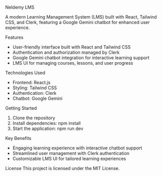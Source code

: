 Neldemy LMS

A modern Learning Management System (LMS) built with React, Tailwind CSS, and Clerk, featuring a Google Gemini chatbot for enhanced user experience.

Features
- User-friendly interface built with React and Tailwind CSS
- Authentication and authorization managed by Clerk
- Google Gemini chatbot integration for interactive learning support
- LMS UI for managing courses, lessons, and user progress

Technologies Used
- Frontend: React.js
- Styling: Tailwind CSS
- Authentication: Clerk
- Chatbot: Google Gemini

Getting Started
1. Clone the repository
2. Install dependencies: npm install
3. Start the application: npm run dev
   
Key Benefits
- Engaging learning experience with interactive chatbot support
- Streamlined user management with Clerk authentication
- Customizable LMS UI for tailored learning experiences

License
This project is licensed under the MIT License.

